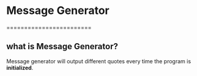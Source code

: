 # Message Generator
========================

## what is Message Generator?

Message generator will output different quotes every time the program is **initialized**.

